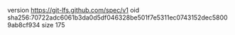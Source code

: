version https://git-lfs.github.com/spec/v1
oid sha256:70722adc6061b3da0d5df046328be501f7e5311ec0743152dec58009ab8cf934
size 175
